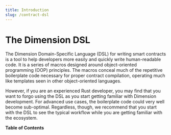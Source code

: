 ```yaml
---
title: Introduction
slug: /contract-dsl
---
```


# The Dimension DSL

The Dimension Domain-Specific Language (DSL) for writing smart contracts is a tool to help developers more easily and quickly write human-readable code. It is a series of macros designed around object-oriented programming (OOP) principles. The macros conceal much of the repetitive boilerplate code necessary for proper contract compilation, operating much like templates seen in other object-oriented languages.

However, if you are an experienced Rust developer, you may find that you want to forgo using the DSL as you start getting familiar with Dimension development. For advanced use cases, the boilerplate code could very well become sub-optimal. Regardless, though, we recommend that you start with the DSL to see the typical workflow while you are getting familiar with the ecosystem.

**Table of Contents**
